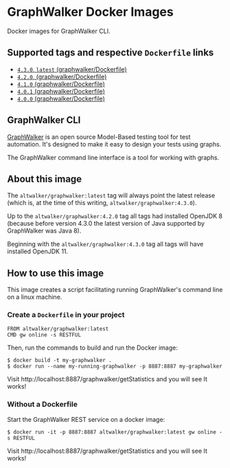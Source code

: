 # GraphWalker Docker Images

Docker images for GraphWalker CLI.

## Supported tags and respective `Dockerfile` links

* [`4.3.0`, `latest` (graphwalker/Dockerfile)](https://gitlab.com/altom/altwalker/docker-images/blob/master/graphwalker/Dockerfile)
* [`4.2.0`, (graphwalker/Dockerfile)](https://gitlab.com/altom/altwalker/docker-images/blob/master/graphwalker/Dockerfile)
* [`4.1.0` (graphwalker/Dockerfile)](https://gitlab.com/altom/altwalker/docker-images/blob/master/graphwalker/Dockerfile)
* [`4.0.1` (graphwalker/Dockerfile)](https://gitlab.com/altom/altwalker/docker-images/blob/master/graphwalker/Dockerfile)
* [`4.0.0` (graphwalker/Dockerfile)](https://gitlab.com/altom/altwalker/docker-images/blob/master/graphwalker/Dockerfile)

## GraphWalker CLI

[GraphWalker](http://graphwalker.github.io/) is an open source Model-Based testing tool for test automation. It's designed to make it easy to design your tests using graphs.

The GraphWalker command line interface is a tool for working with graphs.

## About this image

The `altwalker/graphwalker:latest` tag will always point the latest release (which is, at the time of this writing, `altwalker/graphwalker:4.3.0`).

Up to the `altwalker/graphwalker:4.2.0` tag all tags had installed OpenJDK 8 (because before version 4.3.0 the latest version of Java supported by GraphWalker was Java 8).

Beginning with the `altwalker/graphwalker:4.3.0` tag all tags will have installed OpenJDK 11.

## How to use this image

This image creates a script facilitating running GraphWalker's command line on a linux machine.

### Create a `Dockerfile` in your project

```
FROM altwalker/graphwalker:latest
CMD gw online -s RESTFUL
```

Then, run the commands to build and run the Docker image:

```
$ docker build -t my-graphwalker .
$ docker run --name my-running-graphwalker -p 8887:8887 my-graphwalker
```

Visit http://localhost:8887/graphwalker/getStatistics and you will see It works!

### Without a Dockerfile

Start the GraphWalker REST service on a docker image:

```
$ docker run -it -p 8887:8887 altwalker/graphwalker:latest gw online -s RESTFUL
```

Visit http://localhost:8887/graphwalker/getStatistics and you will see It works!
